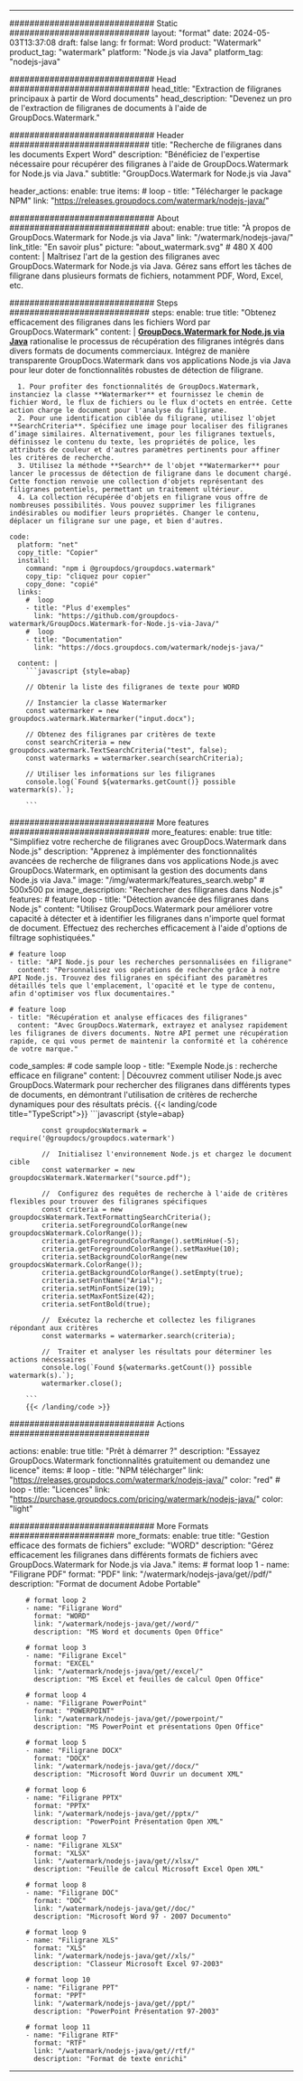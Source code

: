 
---
############################# Static ############################
layout: "format"
date:  2024-05-03T13:37:08
draft: false
lang: fr
format: Word
product: "Watermark"
product_tag: "watermark"
platform: "Node.js via Java"
platform_tag: "nodejs-java"

############################# Head ############################
head_title: "Extraction de filigranes principaux à partir de Word documents"
head_description: "Devenez un pro de l'extraction de filigranes de documents à l'aide de GroupDocs.Watermark."

############################# Header ############################
title: "Recherche de filigranes dans les documents Expert Word" 
description: "Bénéficiez de l'expertise nécessaire pour récupérer des filigranes à l'aide de GroupDocs.Watermark for Node.js via Java."
subtitle: "GroupDocs.Watermark for Node.js via Java" 

header_actions:
  enable: true
  items:
    #  loop
    - title: "Télécharger le package NPM"
      link: "https://releases.groupdocs.com/watermark/nodejs-java/"
      
############################# About ############################
about:
    enable: true
    title: "À propos de GroupDocs.Watermark for Node.js via Java"
    link: "/watermark/nodejs-java/"
    link_title: "En savoir plus"
    picture: "about_watermark.svg" # 480 X 400
    content: |
       Maîtrisez l'art de la gestion des filigranes avec GroupDocs.Watermark for Node.js via Java. Gérez sans effort les tâches de filigrane dans plusieurs formats de fichiers, notamment PDF, Word, Excel, etc.

############################# Steps ############################
steps:
    enable: true
    title: "Obtenez efficacement des filigranes dans les fichiers Word par GroupDocs.Watermark"
    content: |
      **[GroupDocs.Watermark for Node.js via Java](https://products.groupdocs.com/watermark/nodejs-java/)** rationalise le processus de récupération des filigranes intégrés dans divers formats de documents commerciaux. Intégrez de manière transparente GroupDocs.Watermark dans vos applications Node.js via Java pour leur doter de fonctionnalités robustes de détection de filigrane.
      
      1. Pour profiter des fonctionnalités de GroupDocs.Watermark, instanciez la classe **Watermarker** et fournissez le chemin de fichier Word, le flux de fichiers ou le flux d'octets en entrée. Cette action charge le document pour l'analyse du filigrane.
      2. Pour une identification ciblée du filigrane, utilisez l'objet **SearchCriteria**. Spécifiez une image pour localiser des filigranes d’image similaires. Alternativement, pour les filigranes textuels, définissez le contenu du texte, les propriétés de police, les attributs de couleur et d'autres paramètres pertinents pour affiner les critères de recherche.
      3. Utilisez la méthode **Search** de l'objet **Watermarker** pour lancer le processus de détection de filigrane dans le document chargé. Cette fonction renvoie une collection d'objets représentant des filigranes potentiels, permettant un traitement ultérieur.
      4. La collection récupérée d'objets en filigrane vous offre de nombreuses possibilités. Vous pouvez supprimer les filigranes indésirables ou modifier leurs propriétés. Changer le contenu, déplacer un filigrane sur une page, et bien d'autres.
   
    code:
      platform: "net"
      copy_title: "Copier"
      install:
        command: "npm i @groupdocs/groupdocs.watermark"
        copy_tip: "cliquez pour copier"
        copy_done: "copié"
      links:
        #  loop
        - title: "Plus d'exemples"
          link: "https://github.com/groupdocs-watermark/GroupDocs.Watermark-for-Node.js-via-Java/"
        #  loop
        - title: "Documentation"
          link: "https://docs.groupdocs.com/watermark/nodejs-java/"
          
      content: |
        ```javascript {style=abap}

        // Obtenir la liste des filigranes de texte pour WORD

        // Instancier la classe Watermarker
        const watermarker = new groupdocs.watermark.Watermarker("input.docx");
        
        // Obtenez des filigranes par critères de texte
        const searchCriteria = new groupdocs.watermark.TextSearchCriteria("test", false);
        const watermarks = watermarker.search(searchCriteria);

        // Utiliser les informations sur les filigranes
        console.log(`Found ${watermarks.getCount()} possible watermark(s).`);
        
        ```            

############################# More features ############################
more_features:
  enable: true
  title: "Simplifiez votre recherche de filigranes avec GroupDocs.Watermark dans Node.js"
  description: "Apprenez à implémenter des fonctionnalités avancées de recherche de filigranes dans vos applications Node.js avec GroupDocs.Watermark, en optimisant la gestion des documents dans Node.js via Java."
  image: "/img/watermark/features_search.webp" # 500x500 px
  image_description: "Rechercher des filigranes dans Node.js"
  features:
    # feature loop
    - title: "Détection avancée des filigranes dans Node.js"
      content: "Utilisez GroupDocs.Watermark pour améliorer votre capacité à détecter et à identifier les filigranes dans n'importe quel format de document. Effectuez des recherches efficacement à l'aide d'options de filtrage sophistiquées."

    # feature loop
    - title: "API Node.js pour les recherches personnalisées en filigrane"
      content: "Personnalisez vos opérations de recherche grâce à notre API Node.js. Trouvez des filigranes en spécifiant des paramètres détaillés tels que l'emplacement, l'opacité et le type de contenu, afin d'optimiser vos flux documentaires."

    # feature loop
    - title: "Récupération et analyse efficaces des filigranes"
      content: "Avec GroupDocs.Watermark, extrayez et analysez rapidement les filigranes de divers documents. Notre API permet une récupération rapide, ce qui vous permet de maintenir la conformité et la cohérence de votre marque."
      
  code_samples:
    # code sample loop
    - title: "Exemple Node.js : recherche efficace en filigrane"
      content: |
        Découvrez comment utiliser Node.js avec GroupDocs.Watermark pour rechercher des filigranes dans différents types de documents, en démontrant l'utilisation de critères de recherche dynamiques pour des résultats précis.
        {{< landing/code title="TypeScript">}}
        ```javascript {style=abap}
        
            const groupdocsWatermark = require('@groupdocs/groupdocs.watermark')

            //  Initialisez l'environnement Node.js et chargez le document cible
            const watermarker = new groupdocsWatermark.Watermarker("source.pdf");

            //  Configurez des requêtes de recherche à l'aide de critères flexibles pour trouver des filigranes spécifiques
            const criteria = new groupdocsWatermark.TextFormattingSearchCriteria();
            criteria.setForegroundColorRange(new groupdocsWatermark.ColorRange());
            criteria.getForegroundColorRange().setMinHue(-5);
            criteria.getForegroundColorRange().setMaxHue(10);
            criteria.setBackgroundColorRange(new groupdocsWatermark.ColorRange());
            criteria.getBackgroundColorRange().setEmpty(true);
            criteria.setFontName("Arial");
            criteria.setMinFontSize(19);
            criteria.setMaxFontSize(42);
            criteria.setFontBold(true);
  
            //  Exécutez la recherche et collectez les filigranes répondant aux critères
            const watermarks = watermarker.search(criteria);

            //  Traiter et analyser les résultats pour déterminer les actions nécessaires
            console.log(`Found ${watermarks.getCount()} possible watermark(s).`);
            watermarker.close();

        ```
        {{< /landing/code >}}


############################# Actions ############################

actions:
  enable: true
  title: "Prêt à démarrer ?"
  description: "Essayez GroupDocs.Watermark fonctionnalités gratuitement ou demandez une licence"
  items:
    #  loop
    - title: "NPM télécharger"
      link: "https://releases.groupdocs.com/watermark/nodejs-java/"
      color: "red"
        #  loop
    - title: "Licences"
      link: "https://purchase.groupdocs.com/pricing/watermark/nodejs-java/"
      color: "light"


############################# More Formats #####################
more_formats:
    enable: true
    title: "Gestion efficace des formats de fichiers"
    exclude: "WORD"
    description: "Gérez efficacement les filigranes dans différents formats de fichiers avec GroupDocs.Watermark for Node.js via Java."
    items: 
        # format loop 1
        - name: "Filigrane PDF"
          format: "PDF"
          link: "/watermark/nodejs-java/get//pdf/"
          description: "Format de document Adobe Portable"

        # format loop 2
        - name: "Filigrane Word"
          format: "WORD"
          link: "/watermark/nodejs-java/get//word/"
          description: "MS Word et documents Open Office"
          
        # format loop 3
        - name: "Filigrane Excel"
          format: "EXCEL"
          link: "/watermark/nodejs-java/get//excel/"
          description: "MS Excel et feuilles de calcul Open Office"

        # format loop 4
        - name: "Filigrane PowerPoint"
          format: "POWERPOINT"
          link: "/watermark/nodejs-java/get//powerpoint/"
          description: "MS PowerPoint et présentations Open Office"

        # format loop 5
        - name: "Filigrane DOCX"
          format: "DOCX"
          link: "/watermark/nodejs-java/get//docx/"
          description: "Microsoft Word Ouvrir un document XML"
          
        # format loop 6
        - name: "Filigrane PPTX"
          format: "PPTX"
          link: "/watermark/nodejs-java/get//pptx/"
          description: "PowerPoint Présentation Open XML"
          
        # format loop 7
        - name: "Filigrane XLSX"
          format: "XLSX"
          link: "/watermark/nodejs-java/get//xlsx/"
          description: "Feuille de calcul Microsoft Excel Open XML"

        # format loop 8
        - name: "Filigrane DOC"
          format: "DOC"
          link: "/watermark/nodejs-java/get//doc/"
          description: "Microsoft Word 97 - 2007 Documento"

        # format loop 9
        - name: "Filigrane XLS"
          format: "XLS"
          link: "/watermark/nodejs-java/get//xls/"
          description: "Classeur Microsoft Excel 97-2003"

        # format loop 10
        - name: "Filigrane PPT"
          format: "PPT"
          link: "/watermark/nodejs-java/get//ppt/"
          description: "PowerPoint Présentation 97-2003"

        # format loop 11
        - name: "Filigrane RTF"
          format: "RTF"
          link: "/watermark/nodejs-java/get//rtf/"
          description: "Format de texte enrichi"

---